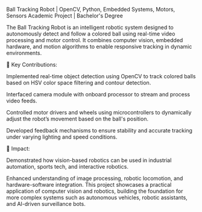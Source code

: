 Ball Tracking Robot | OpenCV, Python, Embedded Systems, Motors, Sensors
Academic Project | Bachelor's Degree

The Ball Tracking Robot is an intelligent robotic system designed to autonomously detect and follow a colored ball using real-time video processing and motor control. It combines computer vision, embedded hardware, and motion algorithms to enable responsive tracking in dynamic environments.

🔹 Key Contributions:

Implemented real-time object detection using OpenCV to track colored balls based on HSV color space filtering and contour detection.

Interfaced camera module with onboard processor to stream and process video feeds.

Controlled motor drivers and wheels using microcontrollers to dynamically adjust the robot’s movement based on the ball's position.

Developed feedback mechanisms to ensure stability and accurate tracking under varying lighting and speed conditions.

🔹 Impact:

Demonstrated how vision-based robotics can be used in industrial automation, sports tech, and interactive robotics.

Enhanced understanding of image processing, robotic locomotion, and hardware-software integration.
This project showcases a practical application of computer vision and robotics, building the foundation for more complex systems such as autonomous vehicles, robotic assistants, and AI-driven surveillance bots.

